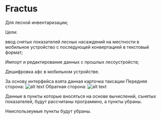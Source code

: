 # Fractus
Для лесной инвентаризации;

Цели: 

ввод снятых показателей лесных насаждений на местности в мобильное устройство с последующей конвертацией в текстовый формат;

Импорт и редактирование данных с прошлых лесоустройств;

Дешифровка афс в мобильном устройстве.

За основу интерфейса взята данная карточка таксации
Передняя сторона:
![alt text](https://sun9-49.userapi.com/c849524/v849524588/19ba68/UvG_kZ3KTYA.jpg)
Обратная сторона:
![alt text](https://sun9-35.userapi.com/DA21LcaODIy5Ja77oE-1Cqa5MRfYTOYuALRN8Q/0ksHosBQQ7g.jpg)

Данные в пункты которые вносяться на основе вычислений, сънятых показателей, будут рассчитаны программно, а пункты убраны.

Неиспользеумые пункты будут убраны.
